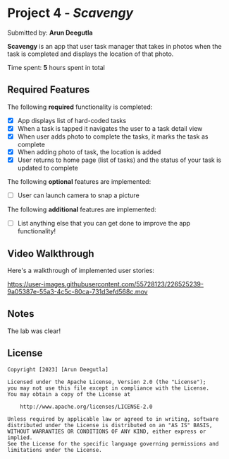 # Project 4 - *Scavengy*

Submitted by: **Arun Deegutla**

**Scavengy** is an app that user task manager that takes in photos when the task is completed and displays the location of that photo.

Time spent: **5** hours spent in total

## Required Features

The following **required** functionality is completed:

- [x] App displays list of hard-coded tasks
- [x] When a task is tapped it navigates the user to a task detail view
- [x] When user adds photo to complete the tasks, it marks the task as complete
- [x] When adding photo of task, the location is added
- [x] User returns to home page (list of tasks) and the status of your task is updated to complete
 
The following **optional** features are implemented:

- [ ] User can launch camera to snap a picture	

The following **additional** features are implemented:

- [ ] List anything else that you can get done to improve the app functionality!

## Video Walkthrough

Here's a walkthrough of implemented user stories:

https://user-images.githubusercontent.com/55728123/226525239-9a05387e-55a3-4c5c-80ca-731d3efd568c.mov

## Notes

The lab was clear!

## License

    Copyright [2023] [Arun Deegutla]

    Licensed under the Apache License, Version 2.0 (the "License");
    you may not use this file except in compliance with the License.
    You may obtain a copy of the License at

        http://www.apache.org/licenses/LICENSE-2.0

    Unless required by applicable law or agreed to in writing, software
    distributed under the License is distributed on an "AS IS" BASIS,
    WITHOUT WARRANTIES OR CONDITIONS OF ANY KIND, either express or implied.
    See the License for the specific language governing permissions and
    limitations under the License.
